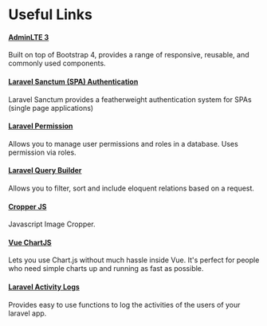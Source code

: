 # Useful Links

####  [AdminLTE 3](https://adminlte.io/docs/3.0/)

Built on top of Bootstrap 4,
provides a range of responsive, reusable, and commonly used components.

#### [Laravel Sanctum (SPA) Authentication](https://laravel.com/docs/7.x/sanctum#spa-authentication)

Laravel Sanctum provides a featherweight authentication system for SPAs (single page applications)

#### [Laravel Permission](https://docs.spatie.be/laravel-permission/v3/basic-usage/role-permissions/)

Allows you to manage user permissions and roles in a database.
Uses permission via roles.

#### [Laravel Query Builder](https://docs.spatie.be/laravel-query-builder/v2/introduction/)

Allows you to filter, sort and include eloquent relations based on a request.

#### [Cropper JS](https://fengyuanchen.github.io/cropperjs/)

Javascript Image Cropper.

#### [Vue ChartJS](https://vue-chartjs.org/)

Lets you use Chart.js without much hassle inside Vue. It's perfect for people who need simple charts up and running as fast as possible.

#### [Laravel Activity Logs](https://docs.spatie.be/laravel-activitylog/v3/introduction/)

Provides easy to use functions to log the activities of the users of your laravel app.


